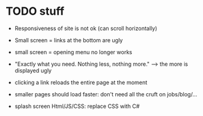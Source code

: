 TODO stuff
==========

- Responsiveness of site is not ok (can scroll horizontally)
- Small screen = links at the bottom are ugly
- small screen = opening menu no longer works
- "Exactly what you need. Nothing less, nothing more." --> the more is displayed ugly

- clicking a link reloads the entire page at the moment
- smaller pages should load faster: don't need all the cruft on jobs/blog/...

- splash screen Html/JS/CSS: replace CSS with C#
